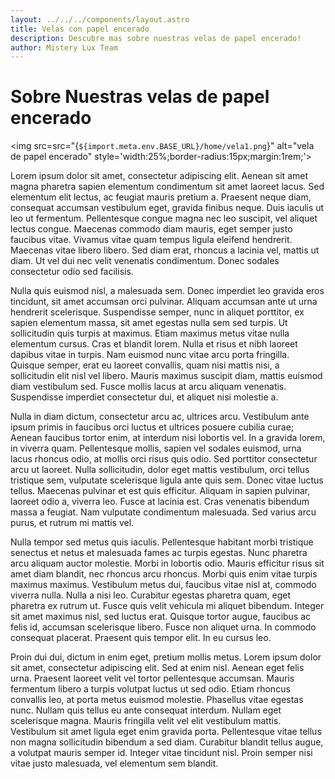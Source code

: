 ```yaml
---
layout: ../../../components/layout.astro
title: Velas con papel encerado
description: Descubre mas sobre nuestras velas de papel encerado!
author: Mistery Lux Team
---
```


# Sobre Nuestras velas de papel encerado

<img src=src="{`${import.meta.env.BASE_URL}/home/vela1.png`}" alt="vela de papel encerado" style='width:25%;border-radius:15px;margin:1rem;'>

Lorem ipsum dolor sit amet, consectetur adipiscing elit. Aenean sit amet magna pharetra sapien elementum condimentum sit amet laoreet lacus. Sed elementum elit lectus, ac feugiat mauris pretium a. Praesent neque diam, consequat accumsan vestibulum eget, gravida finibus neque. Duis iaculis ut leo ut fermentum. Pellentesque congue magna nec leo suscipit, vel aliquet lectus congue. Maecenas commodo diam mauris, eget semper justo faucibus vitae. Vivamus vitae quam tempus ligula eleifend hendrerit. Maecenas vitae libero libero. Sed diam erat, rhoncus a lacinia vel, mattis ut diam. Ut vel dui nec velit venenatis condimentum. Donec sodales consectetur odio sed facilisis.

Nulla quis euismod nisl, a malesuada sem. Donec imperdiet leo gravida eros tincidunt, sit amet accumsan orci pulvinar. Aliquam accumsan ante ut urna hendrerit scelerisque. Suspendisse semper, nunc in aliquet porttitor, ex sapien elementum massa, sit amet egestas nulla sem sed turpis. Ut sollicitudin quis turpis at maximus. Etiam maximus metus vitae nulla elementum cursus. Cras et blandit lorem. Nulla et risus et nibh laoreet dapibus vitae in turpis. Nam euismod nunc vitae arcu porta fringilla. Quisque semper, erat eu laoreet convallis, quam nisi mattis nisi, a sollicitudin elit nisl vel libero. Mauris maximus suscipit diam, mattis euismod diam vestibulum sed. Fusce mollis lacus at arcu aliquam venenatis. Suspendisse imperdiet consectetur dui, et aliquet nisi molestie a.

Nulla in diam dictum, consectetur arcu ac, ultrices arcu. Vestibulum ante ipsum primis in faucibus orci luctus et ultrices posuere cubilia curae; Aenean faucibus tortor enim, at interdum nisi lobortis vel. In a gravida lorem, in viverra quam. Pellentesque mollis, sapien vel sodales euismod, urna lacus rhoncus odio, at mollis orci risus quis odio. Sed porttitor consectetur arcu ut laoreet. Nulla sollicitudin, dolor eget mattis vestibulum, orci tellus tristique sem, vulputate scelerisque ligula ante quis sem. Donec vitae luctus tellus. Maecenas pulvinar et est quis efficitur. Aliquam in sapien pulvinar, laoreet odio a, viverra leo. Fusce at lacinia est. Cras venenatis bibendum massa a feugiat. Nam vulputate condimentum malesuada. Sed varius arcu purus, et rutrum mi mattis vel.

Nulla tempor sed metus quis iaculis. Pellentesque habitant morbi tristique senectus et netus et malesuada fames ac turpis egestas. Nunc pharetra arcu aliquam auctor molestie. Morbi in lobortis odio. Mauris efficitur risus sit amet diam blandit, nec rhoncus arcu rhoncus. Morbi quis enim vitae turpis maximus maximus. Vestibulum metus dui, faucibus vitae nisl at, commodo viverra nulla. Nulla a nisi leo. Curabitur egestas pharetra quam, eget pharetra ex rutrum ut. Fusce quis velit vehicula mi aliquet bibendum. Integer sit amet maximus nisl, sed luctus erat. Quisque tortor augue, faucibus ac felis id, accumsan scelerisque libero. Fusce non aliquet urna. In commodo consequat placerat. Praesent quis tempor elit. In eu cursus leo.

Proin dui dui, dictum in enim eget, pretium mollis metus. Lorem ipsum dolor sit amet, consectetur adipiscing elit. Sed at enim nisl. Aenean eget felis urna. Praesent laoreet velit vel tortor pellentesque accumsan. Mauris fermentum libero a turpis volutpat luctus ut sed odio. Etiam rhoncus convallis leo, at porta metus euismod molestie. Phasellus vitae egestas nunc. Nullam quis tellus eu ante consequat interdum. Nullam eget scelerisque magna. Mauris fringilla velit vel elit vestibulum mattis. Vestibulum sit amet ligula eget enim gravida porta. Pellentesque vitae tellus non magna sollicitudin bibendum a sed diam. Curabitur blandit tellus augue, a volutpat mauris semper id. Integer vitae tincidunt nisl. Proin semper nisi vitae justo malesuada, vel elementum sem blandit.
